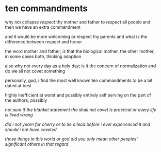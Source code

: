 # ten commandments

why not collapse _respect_ thy mother and father to _respect_ all people and then we have an extra commandment

and it would be more welcoming or respect thy parents and what is the difference between respect and honor

the word mother and father; is that the biological mother, the other mother, in some cases both, thinking adoption

also why not every day as a holy day; is it the concern of normalization and do we all not covet something

personally, god, i find the most well known ten commandments to be a bit dated at best

highly inefficient at worst and possibly entirely self serving on the part of the authors, possibly

_not sure if the blanket statement tho shall not covet is practical or every life is lived wrong_

_did i not yearn for cherry or to be a lead before i ever experienced it and should i not have coveted_

_those things in this world or god did you only mean other peoples' significant others in that regard_